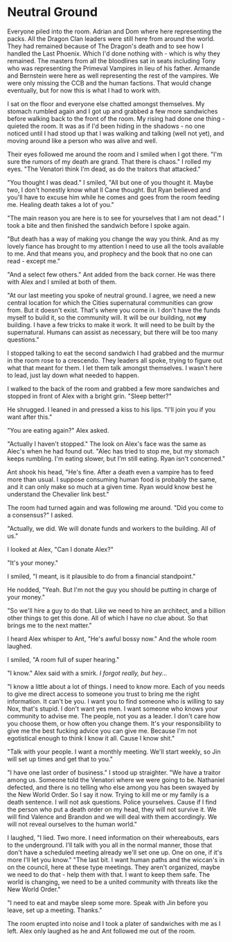 # Neutral Ground

Everyone piled into the room.  Adrian and Dom where here representing the packs.  All the Dragon Clan leaders were still here from around the world.  They had remained because of The Dragon's death and to see how I handled the Last Phoenix.  Which I'd done nothing with - which is why they remained.  The masters from all the bloodlines sat in seats including Tony who was representing the Primeval Vampires in lieu of his father.  Armande and Bernstein were here as well representing the rest of the vampires.  We were only missing the CCB and the human factions.  That would change eventually, but for now this is what I had to work with.

I sat on the floor and everyone else chatted amongst themselves.  My stomach rumbled again and I got up and grabbed a few more sandwiches before walking back to the front of the room.  My rising had done one thing - quieted the room.  It was as if I'd been hiding in the shadows - no one noticed until I had stood up that I was walking and talking (well not yet), and moving around like a person who was alive and well.

Their eyes followed me around the room and I smiled when I got there.  "I'm sure the rumors of my death are grand.  That there is chaos."  I rolled my eyes.  "The Venatori think I'm dead, as do the traitors that attacked."

"You thought I was dead."  I smiled, "All but one of you thought it.  Maybe two, I don't honestly know what Il Cane thought.  But Ryan believed and you'll have to excuse him while he comes and goes from the room feeding me.  Healing death takes a lot of you."

"The main reason you are here is to see for yourselves that I am not dead."  I took a bite and then finished the sandwich before I spoke again.

"But death has a way of making you change the way you think.  And as my lovely fiance has brought to my attention I need to use all the tools available to me.  And that means you, and prophecy and the book that no one can read - except me."

"And a select few others."  Ant added from the back corner.  He was there with Alex and I smiled at both of them.  

"At our last meeting you spoke of neutral ground.  I agree, we need a new central location for which the Cities supernatural communities can grow from.  But it doesn't exist.  That's where you come in.  I don't have the funds myself to build it, so the community will.  It will be our building, not **my** building.  I have a few tricks to make it work.  It will need to be built by the supernatural.  Humans can assist as necessary, but there will be too many questions."

I stopped talking to eat the second sandwich I had grabbed and the murmur in the room rose to a crescendo.  They leaders all spoke, trying to figure out what that meant for them.  I let them talk amongst themselves.  I wasn't here to lead, just lay down what needed to happen.  

I walked to the back of the room and grabbed a few more sandwiches and stopped in front of Alex with a bright grin.  "Sleep better?"

He shrugged.  I leaned in and pressed a kiss to his lips.  "I'll join you if you want after this."

"You are eating again?"  Alex asked.

"Actually I haven't stopped."  The look on Alex's face was the same as Alec's when he had found out.  "Alec has tried to stop me, but my stomach keeps rumbling.  I'm eating slower, but I'm still eating.  Ryan isn't concerned."

Ant shook his head, "He's fine.  After a death even a vampire has to feed more than usual.  I suppose consuming human food is probably the same, and it can only make so much at a given time.  Ryan would know best he understand the Chevalier link best."

The room had turned again and was following me around.  "Did you come to a consensus?" I asked.

"Actually, we did.  We will donate funds and workers to the building.  All of us."

I looked at Alex, "Can I donate Alex?"

"It's your money."

I smiled, "I meant, is it plausible to do from a financial standpoint."

He nodded, "Yeah.  But I'm not the guy you should be putting in charge of your money."

"So we'll hire a guy to do that.  Like we need to hire an architect, and a billion other things to get this done.  All of which I have no clue about.  So that brings me to the next matter."

I heard Alex whisper to Ant, "He's awful bossy now."  And the whole room laughed.  

I smiled, "A room full of super hearing."

"I know."  Alex said with a smirk.  _I forgot really, but hey..._

"I know a little about a lot of things.  I need to know more.  Each of you needs to give me direct access to someone you trust to bring me the right information.  It can't be you.  I want you to find someone who is willing to say Nox, that's stupid.  I don't want yes men.  I want someone who knows your community to advise me.  The people, not you as a leader.  I don't care how you choose them, or how often you change them.  It's your responsibility to give me the best fucking advice you can give me.  Because I'm not egotistical enough to think I know it all.  Cause I know shit."

"Talk with your people.  I want a monthly meeting.  We'll start weekly, so Jin will set up times and get that to you."

"I have one last order of business."  I stood up straighter.  "We have a traitor among us.  Someone told the Venatori where we were going to be.  Nathaniel defected, and there is no telling who else among you has been swayed by the New World Order.  So I say it now.  Trying to kill me or my family is a death sentence.  I will not ask questions. Police yourselves.  Cause if I find the person who put a death order on my head, they will not survive it.  We will find Valence and Brandon and we will deal with them accordingly.  We will not reveal ourselves to the human world."

I laughed, "I lied.  Two more.  I need information on their whereabouts, ears to the underground.  I'll talk with you all in the normal manner, those that don't have a scheduled meeting already we'll set one up.  One on one, if it's more I'll let you know."
"The last bit.  I want human paths and the wiccan's in on the council, here at these type meetings.  They aren't organized, maybe we need to do that - help them with that.  I want to keep them safe.  The world is changing, we need to be a united community with threats like the New World Order."

"I need to eat and maybe sleep some more.  Speak with Jin before you leave, set up a meeting.  Thanks."

The room erupted into noise and I took a plater of sandwiches with me as I left.  Alex only laughed as he and Ant followed me out of the room.